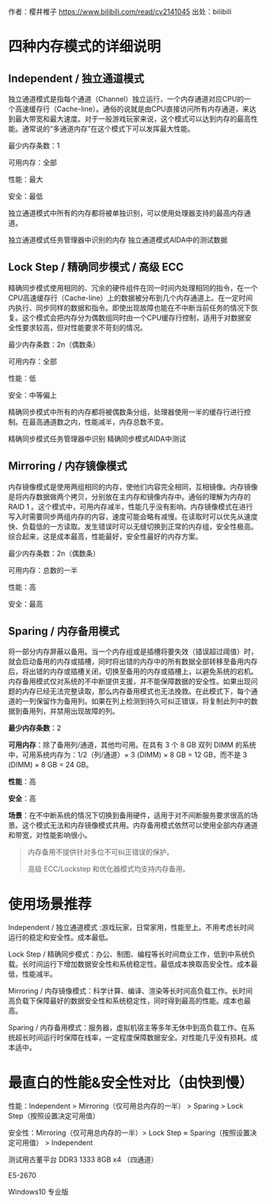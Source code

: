作者：樱井椎子 https://www.bilibili.com/read/cv2141045 出处：bilibili

# 四种内存模式的详细说明

## Independent / 独立通道模式

独立通道模式是指每个通道（Channel）独立运行，一个内存通道对应CPU的一个高速缓存行（Cache-line）。通俗的说就是由CPU直接访问所有内存通道，来达到最大带宽和最大速度。对于一般游戏玩家来说，这个模式可以达到内存的最高性能。通常说的“多通道内存”在这个模式下可以发挥最大性能。

最少内存条数：1

可用内存：全部

性能：最大

安全：最低

独立通道模式中所有的内存都将被单独识别，可以使用处理器支持的最高内存通道。

独立通道模式任务管理器中识别的内存
独立通道模式AIDA中的测试数据

## Lock Step / 精确同步模式 / 高级 ECC

精确同步模式使用相同的、冗余的硬件组件在同一时间内处理相同的指令，在一个CPU高速缓存行（Cache-line）上的数据被分布到几个内存通道上。在一定时间内执行、同步同样的数据和指令。即使出现故障也能在不中断当前任务的情况下恢复。这个模式会把内存分为偶数组同时由一个CPU缓存行控制，适用于对数据安全性要求较高，但对性能要求不苛刻的情况。

最少内存条数：2n（偶数条）

可用内存：全部

性能：低

安全：中等偏上

精确同步模式中所有的内存都将被偶数条分组，处理器使用一半的缓存行进行控制。在最高通道数之内，性能减半，内存总数不变。

精确同步模式任务管理器中识别
精确同步模式AIDA中测试

## Mirroring / 内存镜像模式

内存镜像模式是使用两组相同的内存，使他们内容完全相同，互相镜像。内存镜像是将内存数据做两个拷贝，分别放在主内存和镜像内存中。通俗的理解为内存的RAID 1 。这个模式中，可用内存减半，性能几乎没有影响。内存镜像模式在进行写入时需要同步两组内存的内容，速度可能会略有减慢。在读取时可以优先从速度快、负载低的一方读取。发生错误时可以无缝切换到正常的内存组，安全性极高。综合起来，这是成本最高，性能最好，安全性最好的内存方案。

最少内存条数：2n（偶数条）

可用内存：总数的一半

性能：高

安全：最高



## Sparing / 内存备用模式

将一部分内存屏蔽以备用。当一个内存组或是插槽将要失效（错误超过阈值）时，就会启动备用的内存或插槽，同时将出错的内存中的所有数据全部转移至备用内存后，将出错的内存或插槽关闭，切换至备用的内存或插槽上，以避免系统的宕机。内存备用模式仅对系统的不中断提供支援，并不能保障数据的安全性。如果出现问题的内存已经无法完整读取，那么内存备用模式也无法挽救。在此模式下，每个通道的一列保留作为备用列。如果在列上检测到持久可纠正错误，将复制此列中的数据到备用列，并禁用出现故障的列。

**最少内存条数**：2

**可用内存**：除了备用列/通道，其他均可用。在具有 3 个 8 GB 双列 DIMM 的系统中，可用系统内存为：1/2（列/通道）× 3 (DIMM) × 8 GB = 12 GB，而不是 3 (DIMM) × 8 GB = 24 GB。

**性能**：高

**安全**：高

**场景**：在不中断系统的情况下切换到备用硬件，适用于对不间断服务要求很高的场景。这个模式无法和内存镜像模式共用。内存备用模式依然可以使用全部内存通道和带宽，对性能影响很小。

> 内存备用不提供针对多位不可纠正错误的保护。
>
> 高级 ECC/Lockstep 和优化器模式均支持内存备用。

# 使用场景推荐

Independent / 独立通道模式 :游戏玩家，日常家用，性能至上。不用考虑长时间运行的稳定和安全性。成本最低。

Lock Step / 精确同步模式：办公、制图、编程等长时间商业工作，低到中系统负载。长时间运行下增加数据安全性和系统稳定性。最低成本换取高安全性。成本最低，性能减半。

Mirroring / 内存镜像模式：科学计算、编译、渲染等长时间高负载工作。长时间高负载下保障最好的数据安全性和系统稳定性，同时得到最高的性能。成本也最高。

Sparing / 内存备用模式：服务器，虚拟机宿主等多年无休中到高负载工作。在系统超长时间运行时保障在线率，一定程度保障数据安全。对性能几乎没有损耗。成本适中。 



# 最直白的性能&安全性对比（由快到慢）

性能：Independent > Mirroring（仅可用总内存的一半） > Sparing > Lock Step（按照设置决定可用值）

安全性：Mirroring（仅可用总内存的一半）> Lock Step ≈ Sparing（按照设置决定可用值） > Independent

测试用古董平台
DDR3 1333 8GB x4 （四通道）

E5-2670

Windows10 专业版


